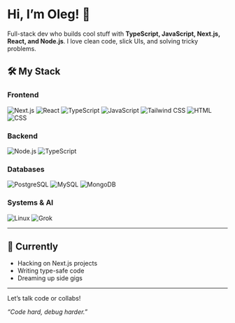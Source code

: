# Hi, I’m Oleg! 👋

Full-stack dev who builds cool stuff with **TypeScript, JavaScript, Next.js, React, and Node.js**. I love clean code, slick UIs, and solving tricky problems.

## 🛠️ My Stack
### Frontend
![Next.js](https://img.shields.io/badge/-Next.js-ffffff?logo=next.js&logoColor=black&style=flat) 
![React](https://img.shields.io/badge/-React-0096d6?logo=react&logoColor=white&style=flat) 
![TypeScript](https://img.shields.io/badge/-TypeScript-3178C6?logo=typescript&logoColor=white&style=flat) 
![JavaScript](https://img.shields.io/badge/-JavaScript-F7DF1E?logo=javascript&logoColor=black&style=flat) 
![Tailwind CSS](https://img.shields.io/badge/-Tailwind_CSS-38B2AC?logo=tailwind-css&logoColor=white&style=flat) 
![HTML](https://img.shields.io/badge/-HTML-E34F26?logo=html5&logoColor=white&style=flat) 
![CSS](https://img.shields.io/badge/-CSS-1572B6?logo=css3&logoColor=white&style=flat)

### Backend
![Node.js](https://img.shields.io/badge/-Node.js-339933?logo=node.js&logoColor=white&style=flat) 
![TypeScript](https://img.shields.io/badge/-TypeScript-3178C6?logo=typescript&logoColor=white&style=flat)

### Databases
![PostgreSQL](https://img.shields.io/badge/-PostgreSQL-336791?logo=postgresql&logoColor=white&style=flat) 
![MySQL](https://img.shields.io/badge/-MySQL-4479A1?logo=mysql&logoColor=white&style=flat) 
![MongoDB](https://img.shields.io/badge/-MongoDB-47A248?logo=mongodb&logoColor=white&style=flat)

### Systems & AI
![Linux](https://img.shields.io/badge/-Linux-FCC624?logo=linux&logoColor=black&style=flat) 
![Grok](https://img.shields.io/badge/-Grok-000000?logo=xai&logoColor=white&style=for-the-badge)

---

## 🌟 Currently
- Hacking on Next.js projects  
- Writing type-safe code  
- Dreaming up side gigs  

---

<!-- ## 📬 Connect -->
<!-- - [LinkedIn](https://www.linkedin.com/in/your-linkedin) -->  
<!-- - [Twitter/X](https://twitter.com/your-twitter) -->  
<!-- - [Email](mailto:your-email@example.com) -->  

Let’s talk code or collabs!

*“Code hard, debug harder.”*
